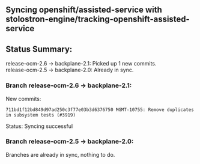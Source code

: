 ## Syncing openshift/assisted-service with stolostron-engine/tracking-openshift-assisted-service

## Status Summary:

release-ocm-2.6 -> backplane-2.1: Picked up 1 new commits.  
release-ocm-2.5 -> backplane-2.0: Already in sync.  

### Branch release-ocm-2.6 -> backplane-2.1:

New commits:

```
711bd1f12bd849d97ad250c3f77e03b3d6376750 MGMT-10755: Remove duplicates in subsystem tests (#3919)
```

Status: Syncing successful

### Branch release-ocm-2.5 -> backplane-2.0:

Branches are already in sync, nothing to do.

